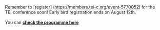 Remember to [register] (https://members.tei-c.org/event-5770052) for the TEI conference soon! Early bird registration ends on August 12th.
<br/> 
<br/> 
You can **[check the programme here](https://www.conftool.pro/tei2024/sessions.php)**